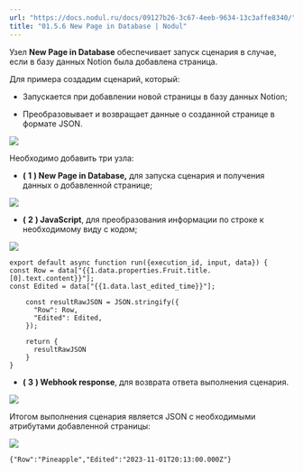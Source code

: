 ```yaml
---
url: "https://docs.nodul.ru/docs/09127b26-3c67-4eeb-9634-13c3affe8340/"
title: "01.5.6 New Page in Database | Nodul"
---
```


Узел **New Page in Database** обеспечивает запуск сценария в случае, если в базу данных Notion была добавлена страница.

Для примера создадим сценарий, который:

- Запускается при добавлении новой страницы в базу данных Notion;

- Преобразовывает и возвращает данные о созданной странице в формате JSON.

![](https://docs.nodul.ru/img/notion/cb39b1ea-5cc9-4a12-a97f-f7c0e4b43577/Untitled.png)

Необходимо добавить три узла:

- **(** **1** **) New Page in Database,** для запуска сценария и получения данных о добавленной странице;

![](https://docs.nodul.ru/img/notion/2944bfc0-0cfb-4e00-b302-ba475062f78f/Untitled.png)

- **(** **2** **) JavaScript**, для преобразования информации по строке к необходимому виду с кодом;

![](https://docs.nodul.ru/img/notion/d5eebdbb-439a-4cc7-91eb-6a5127e50413/Untitled.png)

```codeBlockLines_e6Vv
export default async function run({execution_id, input, data}) {
const Row = data["{{1.data.properties.Fruit.title.[0].text.content}}"];
const Edited = data["{{1.data.last_edited_time}}"];

    const resultRawJSON = JSON.stringify({
      "Row": Row,
      "Edited": Edited,
    });

    return {
      resultRawJSON
    }
}

```

- **(** **3** **) Webhook response**, для возврата ответа выполнения сценария.

![](https://docs.nodul.ru/img/notion/ddddc59b-1d04-4a4f-9288-83ae074536a3/Untitled.png)

Итогом выполнения сценария является JSON с необходимыми атрибутами добавленной страницы:

![](https://docs.nodul.ru/img/notion/42e0297c-efd3-44c1-9501-3a893fe5e45d/Untitled.png)

```codeBlockLines_e6Vv
{"Row":"Pineapple","Edited":"2023-11-01T20:13:00.000Z"}

```